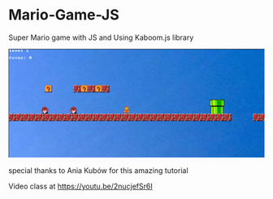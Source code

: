 # Mario-Game-JS
Super Mario game with JS and Using Kaboom.js library

![preview](https://github.com/wbhaese/Mario-Game-JS/blob/master/preview.jpg)


special thanks to Ania Kubów for this amazing tutorial

Video class at https://youtu.be/2nucjefSr6I
